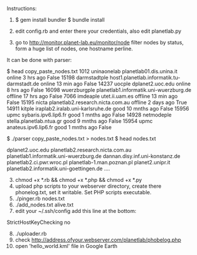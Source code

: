 Instructions:

1) $ gem install bundler
   $ bundle install

2) edit config.rb and enter there your credentials, also edit planetlab.py 
3) go to http://monitor.planet-lab.eu/monitor/node 
   filter nodes by status, form a huge list of nodes, one hostname perline.

It can be done with parser:

$ head copy_paste_nodes.txt 
1012	uninaonelab	planetlab01.dis.unina.it	online	3 hrs ago	False
15198	darmstadtple	host1.planetlab.informatik.tu-darmstadt.de	online	13 min ago	False
14237	uocple	dplanet2.uoc.edu	online	8 hrs ago	False
16098	wuerzburgple	planetlab1.informatik.uni-wuerzburg.de	offline	17 hrs ago	False
7066	imdeaple	utet.ii.uam.es	offline	13 min ago	False
15195	nicta	planetlab2.research.nicta.com.au	offline	2 days ago	True
14911	kitple	iraplab2.iralab.uni-karlsruhe.de	good	10 mnths ago	False
15956	upmc	sybaris.ipv6.lip6.fr	good	1 mnths ago	False
14928	netmodeple	stella.planetlab.ntua.gr	good	9 mnths ago	False
15954	upmc	anateus.ipv6.lip6.fr	good	1 mnths ago	False

$ ./parser copy_paste_nodes.txt > nodes.txt
$ head nodes.txt

dplanet2.uoc.edu
planetlab2.research.nicta.com.au
planetlab1.informatik.uni-wuerzburg.de
dannan.disy.inf.uni-konstanz.de
planetlab2.ci.pwr.wroc.pl
planetlab-1.man.poznan.pl
planet2.unipr.it
planetlab2.informatik.uni-goettingen.de
....


3) chmod +x *.rb && chmod +x *.php && chmod +x *.py
4) upload php scripts to your webserver directory, create there phonelog.txt, set it writable. Set PHP scripts executable.
5) ./pinger.rb nodes.txt
6) ./add_nodes.txt alive.txt
7) edit your ~/.ssh/config add this line at the bottom:

StrictHostKeyChecking no

8) ./uploader.rb
9) check http://address.ofyour.webserver.com/planetlab/phobelog.php
10) open 'hello_world.kml' file in Google Earth
